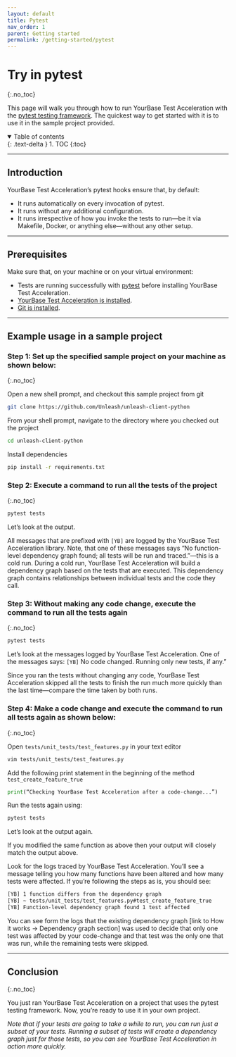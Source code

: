 ```yaml
---
layout: default
title: Pytest
nav_order: 1
parent: Getting started
permalink: /getting-started/pytest
---
```


# Try in pytest
{:.no_toc}

This page will walk you through how to run YourBase Test Acceleration with the [pytest testing framework](https://docs.pytest.org/en/6.2.x/). The quickest way to get started with it is to use it in the sample project provided.

<details open markdown="block">
  <summary>
    Table of contents
  </summary>
  {: .text-delta }
1. TOC
{:toc}
</details>

---

## Introduction
YourBase Test Acceleration’s pytest hooks ensure that, by default:
- It runs automatically on every invocation of pytest.
- It runs without any additional configuration.
- It runs irrespective of how you invoke the tests to run—be it via Makefile, Docker, or anything else—without any other setup.

---

## Prerequisites
Make sure that, on your machine or on your virtual environment:
- Tests are running successfully with [pytest](https://docs.pytest.org/en/6.2.x/) before installing YourBase Test Acceleration.
- [YourBase Test Acceleration is installed](../install.md).
- [Git is installed](https://git-scm.com/book/en/v2/Getting-Started-Installing-Git).

---

## Example usage in a sample project

### Step 1: Set up the specified sample project on your machine as shown below:
{:.no_toc}

Open a new shell prompt, and checkout this sample project from git

```sh
git clone https://github.com/Unleash/unleash-client-python
```

From your shell prompt, navigate to the directory where you checked out the project

```sh
cd unleash-client-python
```
 
Install dependencies 

```sh
pip install -r requirements.txt
```

### Step 2: Execute a command to run all the tests of the project
{:.no_toc}

```sh
pytest tests
```

Let’s look at the output.

All messages that are prefixed with `[YB]` are logged by the YourBase Test Acceleration library. Note, that one of these messages says “No function-level dependency graph found; all tests will be run and traced.”—this is a cold run. During a cold run, YourBase Test Acceleration will build a dependency graph based on the tests that are executed. This dependency graph contains relationships between individual tests and the code they call.

### Step 3: Without making any code change, execute the command to run all the tests again
{:.no_toc}

```sh
pytest tests
```

Let’s look at the messages logged by YourBase Test Acceleration. One of the messages says: `[YB]` No code changed. Running only new tests, if any.”

Since you ran the tests without changing any code, YourBase Test Acceleration skipped all the tests to finish the run much more quickly than the last time—compare the time taken by both runs.

### Step 4: Make a code change and execute the command to run all tests again as shown below:
{:.no_toc}

Open `tests/unit_tests/test_features.py` in your text editor

```sh
vim tests/unit_tests/test_features.py
```

Add the following print statement in the beginning of the method `test_create_feature_true`

```python
print(“Checking YourBase Test Acceleration after a code-change...”)
```

Run the tests again using:

```sh
pytest tests
```

Let’s look at the output again. 

If you modified the same function as above then your output will closely match the output above. 

Look for the logs traced by YourBase Test Acceleration. You’ll see a message telling you how many functions have been altered and how many tests were affected. If you’re following the steps as is, you should see:

```sh
[YB] 1 function differs from the dependency graph
[YB] ~ tests/unit_tests/test_features.py#test_create_feature_true
[YB] Function-level dependency graph found 1 test affected
```

You can see form the logs that the existing dependency graph [link to How it works → Dependency graph section] was used to decide that only one test was affected by your code-change and that test was the only one that was run, while the remaining tests were skipped.

---

## Conclusion
{:.no_toc}

You just ran YourBase Test Acceleration on a project that uses the pytest testing framework. Now, you’re ready to use it in your own project. 

_Note that if your tests are going to take a while to run, you can run just a subset of your tests. Running a subset of tests will create a dependency graph just for those tests, so you can see YourBase Test Acceleration in action more quickly._